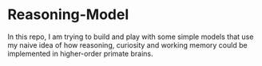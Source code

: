 # Reasoning-Model
In this repo, I am trying to build and play with some simple models that use my naive idea of how reasoning, curiosity and working memory could be implemented in higher-order primate brains.
